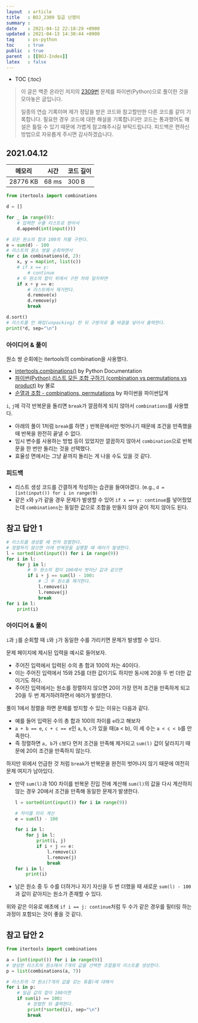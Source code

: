 ```yaml
---
layout  : article
title   : BOJ_2309 일곱 난쟁이
summary : 
date    : 2021-04-12 22:18:29 +0900
updated : 2021-04-13 14:30:44 +0900
tag     : ps-python
toc     : true
public  : true
parent  : [[BOJ-Index]]
latex   : false
---
```

* TOC
{:toc}

> 이 글은 백준 온라인 저지의 [2309번](https://www.acmicpc.net/problem/2309) 문제를 파이썬(Python)으로 풀이한 것을 모아놓은 글입니다.
>
> 일종의 연습 기록이며 제가 정답을 받은 코드와 참고할만한 다른 코드를 같이 기록합니다. 필요한 경우 코드에 대한 해설을 기록합니다만 코드는 통과했어도 해설은 틀릴 수 있기 때문에 가볍게 참고해주시길 부탁드립니다. 피드백은 편하신 방법으로 자유롭게 주시면 감사하겠습니다.

## 2021.04.12

| 메모리    | 시간  | 코드 길이 |
| --------- | ----- | --------- |
| 28776 KB  | 68 ms | 300 B     |

```python
from itertools import combinations

d = []

for _ in range(9):
    # 입력한 수를 리스트로 받아서
    d.append(int(input()))

# 모든 원소의 합과 100의 차를 구한다.
e = sum(d) - 100
# 리스트의 원소 쌍을 순회하면서
for c in combinations(d, 2):
    x, y = map(int, list(c))
    # if x == y:
        # continue
    # 두 원소의 합이 위에서 구한 차와 일치하면
    if x + y == e:
        # 리스트에서 제거한다.
        d.remove(x)
        d.remove(y)
        break

d.sort()
# 리스트를 언 패킹(unpacking) 한 뒤 구분자로 줄 바꿈을 넣어서 출력한다.
print(*d, sep="\n")
```

### 아이디어 & 풀이

원소 쌍 순회에는 itertools의 combination을 사용했다.

* [intertools.combinations()](https://docs.python.org/3/library/itertools.html#itertools.combinations) by Python Documentation
* [파이썬(Python) 리스트 모든 조합 구하기 (combination vs permutations vs product)](https://ourcstory.tistory.com/414) by 불로
* [순열과 조합 - combinations, permutations](https://programmers.co.kr/learn/courses/4008/lessons/12836) by 파이썬을 파이썬답게

`i`, `j`에 각각 반복문을 돌리면 `break`가 깔끔하게 되지 않아서 `combinations`를 사용했다.

* 아래의 풀이 1처럼 `break`를 하면 `j` 반복문에서만 벗어나기 때문에 조건을 만족했을 때 반복을 완전히 끝낼 수 없다.
* 임시 변수를 사용하는 방법 등이 있었지만 깔끔하지 않아서 `combination`으로 반복문을 한 번만 돌리는 것을 선택했다.
* 효율성 면에서는 그냥 끝까지 돌리는 게 나을 수도 있을 것 같다.

### 피드백

* 리스트 생성 코드를 간결하게 작성하는 습관을 들여야겠다. (e.g., `d = [int(input()) for i in range(9)`
* 같은 `x`와 `y`가 같을 경우 문제가 발생할 수 있어 `if x == y: continue`를 넣어줬었는데 `combinations`는 동일한 값으로 조합을 만들지 않아 굳이 적지 않아도 된다.

## 참고 답안 1

```python
# 리스트를 생성할 때 먼저 정렬한다.
# 정렬하지 않으면 아래 반복문을 실행할 때 에러가 발생한다.
l = sorted(int(input()) for i in range(9))
for i in l:
    for j in l:
        # 두 원소의 합이 100에서 벗어난 값과 같으면
        if i + j == sum(l) - 100:
            # 그 두 원소를 제거한다.
            l.remove(i)
            l.remove(j)
            break
for i in l:
    print(i)
```

### 아이디어 & 풀이

`i`과 `j`를 순회할 때 `i`와 `j`가 동일한 수를 가리키면 문제가 발생할 수 있다.

문제 페이지에 제시된 입력을 예시로 들어보자.

* 주어진 입력에서 입력된 수의 총 합과 100의 차는 40이다.
* 이는 주어진 입력에서 15와 25를 더한 값이기도 하지만 동시에 20을 두 번 더한 값이기도 하다.
* 주어진 입력에서는 원소를 정렬하지 않으면 20이 가장 먼저 조건을 만족하게 되고 20을 두 번 제거하려하면서 에러가 발생한다.

풀이 1에서 정렬을 하면 문제를 방지할 수 있는 이유는 다음과 같다.

* 예를 들어 입력된 수의 총 합과 100의 차이를 `e`라고 해보자
* `a + b == e`, `c + c == e`인 `a`, `b`, `c`가 있을 때(a < b), 이 세 수는 `a < c < b`를 만족한다.
* 즉 정렬하면 `a, b`가 `c`보다 먼저 조건을 만족해 제거되고 `sum(l)` 값이 달라지기 때문에 20이 조건을 만족하지 않는다.

하지만 위에서 언급한 것 처럼 `break`가 반복문을 완전히 벗어나지 않기 때문에 여전히 문제 여지가 남아있다.

* 만약 `sum(l)`과 100 차이를 반복문 진입 전에 계산해 `sum(l)`의 값을 다시 계산하지 않는 경우 20에서 조건을 만족해 동일한 문제가 발생한다.

    ```python
    l = sorted(int(input()) for i in range(9))

    # 차이를 미리 계산
    e = sum(l) - 100

    for i in l:
        for j in l:
            print(i, j)
            if i + j == e:
                l.remove(i)
                l.remove(j)
                break
    for i in l:
        print(i)
    ```

* 남은 원소 중 두 수를 더하거나 자기 자신을 두 번 더했을 때 새로운 `sum(l) - 100`과 값이 같아지는 원소가 존재할 수 있다.

위와 같은 이유로 애초에 `if i == j: continue`처럼 두 수가 같은 경우를 필터링 하는 과정이 포함되는 것이 좋을 것 같다.

## 참고 답안 2

```python
from itertools import combinations

a = [int(input()) for i in range(9)]
# 생성한 리스트의 원소에서 7개의 값을 선택한 조합들의 리스트를 생성한다.
p = list(combinations(a, 7))

# 리스트의 각 원소(7개의 값을 갖는 튜플)에 대해서
for i in p:
    # 일곱 값의 합이 100이면
    if sum(i) == 100:
        # 정렬한 뒤 출력한다.
        print(*sorted(i), sep="\n")
        break
```
